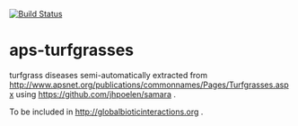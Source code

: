 [![Build Status](https://travis-ci.org/globalbioticinteractions/aps-turfgrasses.svg?branch=master)](https://travis-ci.org/globalbioticinteractions/aps-turfgrasses)

# aps-turfgrasses
turfgrass diseases semi-automatically extracted from http://www.apsnet.org/publications/commonnames/Pages/Turfgrasses.aspx using https://github.com/jhpoelen/samara .

To be included in http://globalbioticinteractions.org .
